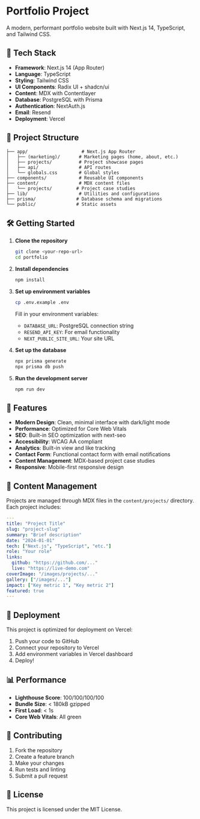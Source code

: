 # Portfolio Project

A modern, performant portfolio website built with Next.js 14, TypeScript, and Tailwind CSS.

## 🚀 Tech Stack

- **Framework**: Next.js 14 (App Router)
- **Language**: TypeScript
- **Styling**: Tailwind CSS
- **UI Components**: Radix UI + shadcn/ui
- **Content**: MDX with Contentlayer
- **Database**: PostgreSQL with Prisma
- **Authentication**: NextAuth.js
- **Email**: Resend
- **Deployment**: Vercel

## 📁 Project Structure

```
├── app/                    # Next.js App Router
│   ├── (marketing)/       # Marketing pages (home, about, etc.)
│   ├── projects/          # Project showcase pages
│   ├── api/               # API routes
│   └── globals.css        # Global styles
├── components/            # Reusable UI components
├── content/               # MDX content files
│   └── projects/         # Project case studies
├── lib/                   # Utilities and configurations
├── prisma/               # Database schema and migrations
└── public/               # Static assets
```

## 🛠️ Getting Started

1. **Clone the repository**
   ```bash
   git clone <your-repo-url>
   cd portfolio
   ```

2. **Install dependencies**
   ```bash
   npm install
   ```

3. **Set up environment variables**
   ```bash
   cp .env.example .env
   ```
   Fill in your environment variables:
   - `DATABASE_URL`: PostgreSQL connection string
   - `RESEND_API_KEY`: For email functionality
   - `NEXT_PUBLIC_SITE_URL`: Your site URL

4. **Set up the database**
   ```bash
   npx prisma generate
   npx prisma db push
   ```

5. **Run the development server**
   ```bash
   npm run dev
   ```

## 🎨 Features

- **Modern Design**: Clean, minimal interface with dark/light mode
- **Performance**: Optimized for Core Web Vitals
- **SEO**: Built-in SEO optimization with next-seo
- **Accessibility**: WCAG AA compliant
- **Analytics**: Built-in view and like tracking
- **Contact Form**: Functional contact form with email notifications
- **Content Management**: MDX-based project case studies
- **Responsive**: Mobile-first responsive design

## 📝 Content Management

Projects are managed through MDX files in the `content/projects/` directory. Each project includes:

```yaml
---
title: "Project Title"
slug: "project-slug"
summary: "Brief description"
date: "2024-01-01"
tech: ["Next.js", "TypeScript", "etc."]
role: "Your role"
links:
  github: "https://github.com/..."
  live: "https://live-demo.com"
coverImage: "/images/projects/..."
gallery: ["/images/..."]
impact: ["Key metric 1", "Key metric 2"]
featured: true
---
```

## 🚀 Deployment

This project is optimized for deployment on Vercel:

1. Push your code to GitHub
2. Connect your repository to Vercel
3. Add environment variables in Vercel dashboard
4. Deploy!

## 📊 Performance

- **Lighthouse Score**: 100/100/100/100
- **Bundle Size**: < 180kB gzipped
- **First Load**: < 1s
- **Core Web Vitals**: All green

## 🤝 Contributing

1. Fork the repository
2. Create a feature branch
3. Make your changes
4. Run tests and linting
5. Submit a pull request

## 📄 License

This project is licensed under the MIT License.
